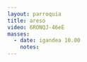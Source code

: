 ```yaml
---
layout: parroquia
title: areso
video: 6RONQJ-46eE
masses:
  - date: igandea 10.00
    notes:
---
```


